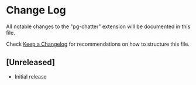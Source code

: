 # Change Log

All notable changes to the "pg-chatter" extension will be documented in this file.

Check [Keep a Changelog](http://keepachangelog.com/) for recommendations on how to structure this file.

## [Unreleased]

- Initial release